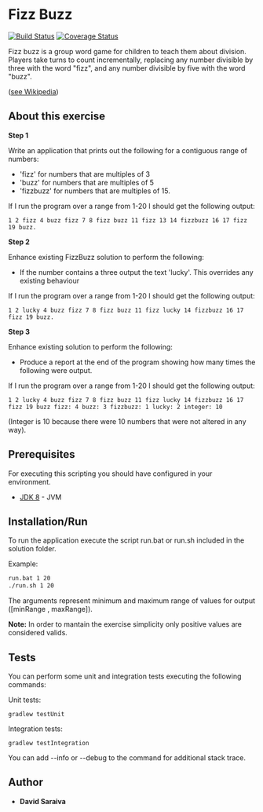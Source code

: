 # Fizz Buzz
[![Build Status](https://travis-ci.org/davidsaraiva/fizz-buzz.svg?branch=master)](https://travis-ci.org/davidsaraiva/fizz-buzz) [![Coverage Status](https://coveralls.io/repos/github/davidsaraiva/fizz-buzz/badge.svg?branch=master)](https://coveralls.io/github/davidsaraiva/fizz-buzz?branch=master)

Fizz buzz is a group word game for children to teach them about division. Players take turns to count incrementally, replacing any number divisible by three with the word "fizz", and any number divisible by five with the word "buzz".

([see Wikipedia](https://en.wikipedia.org/wiki/Fizz_buzz))

## About this exercise

<b>Step 1</b>

Write an application that prints out the following for a contiguous range of numbers:

* 'fizz' for numbers that are multiples of 3 
* 'buzz' for numbers that are multiples of 5
* 'fizzbuzz' for numbers that are multiples of 15.

If I run the program over a range from 1-20 I should get the following output: 
```
1 2 fizz 4 buzz fizz 7 8 fizz buzz 11 fizz 13 14 fizzbuzz 16 17 fizz 19 buzz.
```

<b>Step 2</b>

Enhance existing FizzBuzz solution to perform the following: 

* If the number contains a three output the text 'lucky'. This overrides any existing behaviour 

If I run the program over a range from 1-20 I should get the following output: 
```
1 2 lucky 4 buzz fizz 7 8 fizz buzz 11 fizz lucky 14 fizzbuzz 16 17 fizz 19 buzz.
```

<b>Step 3</b>

Enhance existing solution to perform the following: 

* Produce a report at the end of the program showing how many times the following were output.

If I run the program over a range from 1-20 I should get the following output: 
```
1 2 lucky 4 buzz fizz 7 8 fizz buzz 11 fizz lucky 14 fizzbuzz 16 17 fizz 19 buzz fizz: 4 buzz: 3 fizzbuzz: 1 lucky: 2 integer: 10
```
(Integer is 10 because there were 10 numbers that were not altered in any way).


## Prerequisites

For executing this scripting you should have configured in your environment.

* [JDK 8](http://www.oracle.com/technetwork/java/javase/downloads/jdk8-downloads-2133151.html) - JVM

## Installation/Run

To run the application execute the script run.bat or run.sh included in the solution folder.

Example:
```sh
run.bat 1 20
./run.sh 1 20
```

The arguments represent minimum and maximum range of values for output ([minRange , maxRange]).
<p></p><b>Note:</b> In order to mantain the exercise simplicity only positive values are considered valids.

## Tests

You can perform some unit and integration tests executing the following commands:

Unit tests:
```
gradlew testUnit
```

Integration tests:
```
gradlew testIntegration
```

You can add --info or --debug to the command for additional stack trace.

## Author
* **David Saraiva** 
